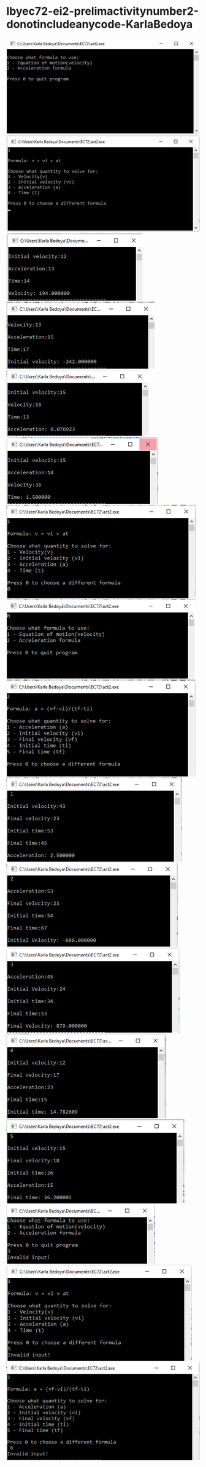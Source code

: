 # lbyec72-ei2-prelimactivitynumber2-donotincludeanycode-KarlaBedoya

![](act20.PNG)
![](act21.PNG)
![](act22.PNG)
![](act23.PNG)
![](act24.PNG)
![](act25.PNG)
![](act26.PNG)
![](act27.PNG)
![](act28.PNG)
![](act29.PNG)
![](act210.PNG)
![](act211.PNG)
![](act212.PNG)
![](act213.PNG)
![](act214.PNG)
![](act215.PNG)
![](act216.PNG)
